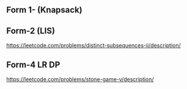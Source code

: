 ## Form 1- (Knapsack)


##  Form-2 (LIS)

 https://leetcode.com/problems/distinct-subsequences-ii/description/

 ## Form-4 LR DP

 https://leetcode.com/problems/stone-game-v/description/

 

 
